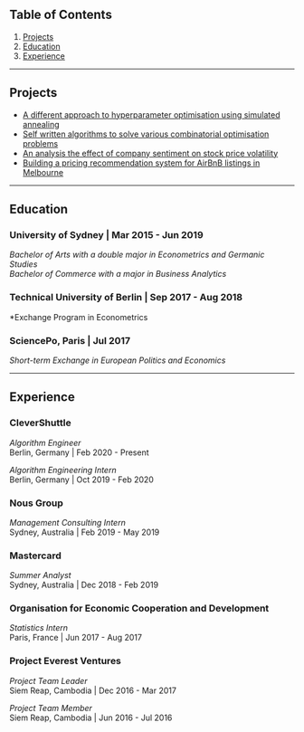 ## Table of Contents

1. [Projects](#projects)
2. [Education](#education)
3. [Experience](#experience)

---

<a name="projects"></a>
## Projects 

- [A different approach to hyperparameter optimisation using simulated annealing](/https://nbviewer.jupyter.org/github/tdw75/simulated-annealing-hyperparameter-opt/blob/master/hyperparameter_search_methods.ipynb)
- [Self written algorithms to solve various combinatorial optimisation problems](/optimisation_problems.md)
- [An analysis the effect of company sentiment on stock price volatility](/stock_volatility/stock_volatility.md)
- [Building a pricing recommendation system for AirBnB listings in Melbourne](/airbnb_pricing/airbnb_pricing.md)


---

<a name="educations"></a>
## Education 

### University of Sydney  \| Mar 2015 - Jun 2019  

*Bachelor of Arts with a double major in Econometrics and Germanic Studies*  
*Bachelor of Commerce with a major in Business Analytics*

### Technical University of Berlin \| Sep 2017 - Aug 2018

*Exchange Program in Econometrics

### SciencePo, Paris \| Jul 2017

*Short-term Exchange in European Politics and Economics*

---

<a name="experience"></a>
## Experience 

### CleverShuttle

*Algorithm Engineer*   
Berlin, Germany | Feb 2020 - Present

*Algorithm Engineering Intern*   
Berlin, Germany | Oct 2019 - Feb 2020

### Nous Group  

*Management Consulting Intern*   
Sydney, Australia | Feb 2019 - May 2019

### Mastercard  

*Summer Analyst*  
Sydney, Australia | Dec 2018 - Feb 2019

### Organisation for Economic Cooperation and Development  

*Statistics Intern*  
Paris, France | Jun 2017 - Aug 2017

### Project Everest Ventures    

*Project Team Leader*  
Siem Reap, Cambodia |  Dec 2016 - Mar 2017  

*Project Team Member*  
Siem Reap, Cambodia |  Jun 2016 - Jul 2016


